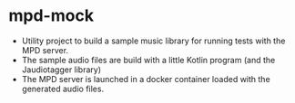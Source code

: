 # mpd-mock
- Utility project to build a sample music library for running tests with the MPD server.
- The sample audio files are build with a little Kotlin program (and the Jaudiotagger library)
- The MPD server is launched in a docker container loaded with the generated audio files.
